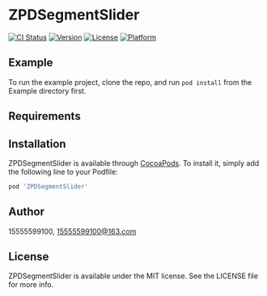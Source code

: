 # ZPDSegmentSlider

[![CI Status](https://img.shields.io/travis/15555599100/ZPDSegmentSlider.svg?style=flat)](https://travis-ci.org/15555599100/ZPDSegmentSlider)
[![Version](https://img.shields.io/cocoapods/v/ZPDSegmentSlider.svg?style=flat)](https://cocoapods.org/pods/ZPDSegmentSlider)
[![License](https://img.shields.io/cocoapods/l/ZPDSegmentSlider.svg?style=flat)](https://cocoapods.org/pods/ZPDSegmentSlider)
[![Platform](https://img.shields.io/cocoapods/p/ZPDSegmentSlider.svg?style=flat)](https://cocoapods.org/pods/ZPDSegmentSlider)

## Example

To run the example project, clone the repo, and run `pod install` from the Example directory first.

## Requirements

## Installation

ZPDSegmentSlider is available through [CocoaPods](https://cocoapods.org). To install
it, simply add the following line to your Podfile:

```ruby
pod 'ZPDSegmentSlider'
```

## Author

15555599100, 15555599100@163.com

## License

ZPDSegmentSlider is available under the MIT license. See the LICENSE file for more info.
